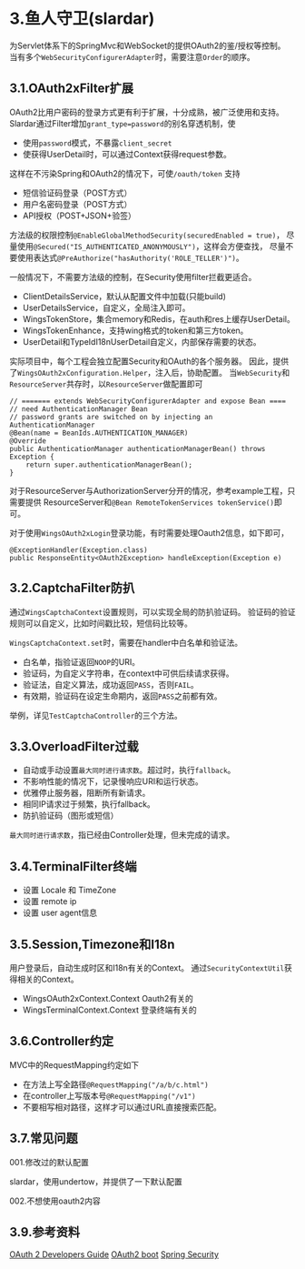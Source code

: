 # 3.鱼人守卫(slardar)

为Servlet体系下的SpringMvc和WebSocket的提供OAuth2的鉴/授权等控制。
当有多个`WebSecurityConfigurerAdapter`时，需要注意`Order`的顺序。

## 3.1.OAuth2xFilter扩展

OAuth2比用户密码的登录方式更有利于扩展，十分成熟，被广泛使用和支持。
Slardar通过Filter增加`grant_type=password`的别名穿透机制，使

 * 使用`password`模式，不暴露`client_secret`
 * 使获得UserDetail时，可以通过Context获得request参数。

这样在不污染Spring和OAuth2的情况下，可使`/oauth/token` 支持

 * 短信验证码登录（POST方式）
 * 用户名密码登录（POST方式）
 * API授权（POST+JSON+验签）

方法级的权限控制`@EnableGlobalMethodSecurity(securedEnabled = true)`，
尽量使用`@Secured("IS_AUTHENTICATED_ANONYMOUSLY")`，这样会方便查找，
尽量不要使用表达式`@PreAuthorize("hasAuthority('ROLE_TELLER')")`。

一般情况下，不需要方法级的控制，在Security使用filter拦截更适合。

 * ClientDetailsService，默认从配置文件中加载(只能build)
 * UserDetailsService，自定义，全局注入即可。
 * WingsTokenStore，集合memory和Redis，在auth和res上缓存UserDetail。
 * WingsTokenEnhance，支持wing格式的token和第三方token。
 * UserDetail和TypeIdI18nUserDetail自定义，内部保存需要的状态。

实际项目中，每个工程会独立配置Security和OAuth的各个服务器。
因此，提供了`WingsOAuth2xConfiguration.Helper`，注入后，协助配置。
当`WebSecurity`和`ResourceServer`共存时，以`ResourceServer`做配置即可

```
// ======= extends WebSecurityConfigurerAdapter and expose Bean ====
// need AuthenticationManager Bean
// password grants are switched on by injecting an AuthenticationManager
@Bean(name = BeanIds.AUTHENTICATION_MANAGER)
@Override
public AuthenticationManager authenticationManagerBean() throws Exception {
    return super.authenticationManagerBean();
}
```

对于ResourceServer与AuthorizationServer分开的情况，参考example工程，只需要提供
ResourceServer和`@Bean RemoteTokenServices tokenService()`即可。

对于使用`WingsOAuth2xLogin`登录功能，有时需要处理Oauth2信息，如下即可，
```
@ExceptionHandler(Exception.class)
public ResponseEntity<OAuth2Exception> handleException(Exception e) 
```

## 3.2.CaptchaFilter防扒

通过`WingsCaptchaContext`设置规则，可以实现全局的防扒验证码。
验证码的验证规则可以自定义，比如时间戳比较，短信码比较等。

`WingsCaptchaContext.set`时，需要在handler中白名单和验证法。

 * 白名单，指验证返回`NOOP`的URI。
 * 验证码，为自定义字符串，在context中可供后续请求获得。
 * 验证法，自定义算法，成功返回`PASS`，否则`FAIL`。
 * 有效期，验证码在设定生命期内，返回`PASS`之前都有效。

举例，详见`TestCaptchaController`的三个方法。

## 3.3.OverloadFilter过载

 * 自动或手动设置`最大同时进行请求数`。超过时，执行`fallback`。
 * 不影响性能的情况下，记录慢响应URI和运行状态。
 * 优雅停止服务器，阻断所有新请求。
 * 相同IP请求过于频繁，执行fallback。
 * 防扒验证码（图形或短信）
 
 `最大同时进行请求数`，指已经由Controller处理，但未完成的请求。

## 3.4.TerminalFilter终端

 * 设置 Locale 和 TimeZone
 * 设置 remote ip
 * 设置 user agent信息

## 3.5.Session,Timezone和I18n

用户登录后，自动生成时区和I18n有关的Context。
通过`SecurityContextUtil`获得相关的Context。

 * WingsOAuth2xContext.Context Oauth2有关的
 * WingsTerminalContext.Context 登录终端有关的

## 3.6.Controller约定

MVC中的RequestMapping约定如下

 * 在方法上写全路径`@RequestMapping("/a/b/c.html")`
 * 在controller上写版本号`@RequestMapping("/v1")`
 * 不要相写相对路径，这样才可以通过URL直接搜索匹配。

## 3.7.常见问题

001.修改过的默认配置

slardar，使用undertow，并提供了一下默认配置

002.不想使用oauth2内容


## 3.9.参考资料

[OAuth 2 Developers Guide](https://projects.spring.io/spring-security-oauth/docs/oauth2.html)
[OAuth2 boot](https://docs.spring.io/spring-security-oauth2-boot/docs/current/reference/htmlsingle/)
[Spring Security](https://docs.spring.io/spring-security/site/docs/current/reference/htmlsingle/)
